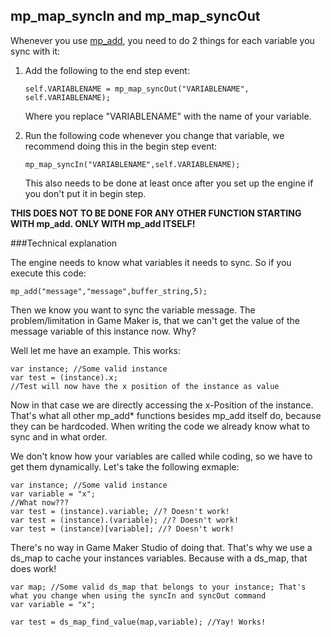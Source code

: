 mp_map_syncIn and mp_map_syncOut
--------------

Whenever you use [mp_add](functions/sync/mp_add), you need to do 2 things for each variable you sync with it:

1. Add the following to the end step event:
   ```gml
   self.VARIABLENAME = mp_map_syncOut("VARIABLENAME", self.VARIABLENAME);
   ```
   Where you replace "VARIABLENAME" with the name of your variable.

2. Run the following code whenever you change that variable, we recommend doing this in the begin step event:
   ```gml
   mp_map_syncIn("VARIABLENAME",self.VARIABLENAME);
   ```
   This also needs to be done at least once after you set up the engine if you don't put it in begin step.

**THIS DOES NOT TO BE DONE FOR ANY OTHER FUNCTION STARTING WITH mp_add. ONLY WITH mp_add ITSELF!**


###Technical explanation

The engine needs to know what variables it needs to sync. So if you execute this code:

```gml
mp_add("message","message",buffer_string,5);
```

Then we know you want to sync the variable message. The problem/limitation in Game Maker is, that we can't get the value of the message variable of this instance now. Why? 

Well let me have an example. This works:

```gml
var instance; //Some valid instance
var test = (instance).x;
//Test will now have the x position of the instance as value
```

Now in that case we are directly accessing the x-Position of the instance. That's what all other mp_add* functions besides mp_add itself do, because they can be hardcoded. When writing the code we already know what to sync and in what order.

We don't know how your variables are called while coding, so we have to get them dynamically. Let's take the following exmaple:

```gml
var instance; //Some valid instance
var variable = "x";
//What now???
var test = (instance).variable; //? Doesn't work!
var test = (instance).(variable); //? Doesn't work!
var test = (instance)[variable]; //? Doesn't work!
```

There's no way in Game Maker Studio of doing that. That's why we use a ds_map to cache your instances variables. Because with a ds_map, that does work!

```gml
var map; //Some valid ds_map that belongs to your instance; That's what you change when using the syncIn and syncOut command
var variable = "x";

var test = ds_map_find_value(map,variable); //Yay! Works!
```